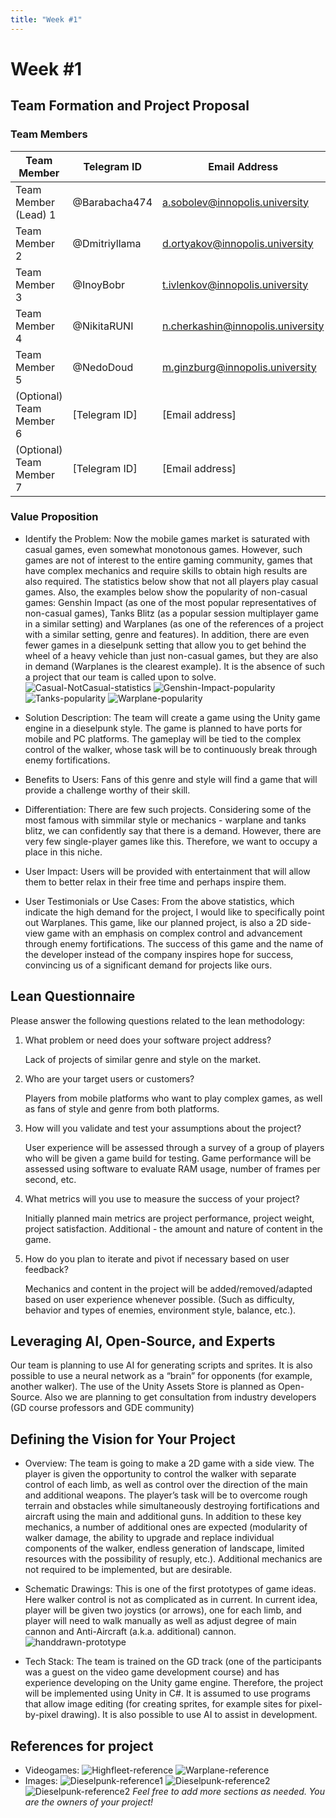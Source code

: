 ```yaml
---
title: "Week #1"
---
```


# Week #1

## **Team Formation and Project Proposal**

### **Team Members**

| Team Member              | Telegram ID   | Email Address                     |
|--------------------------|---------------|-----------------------------------|
| Team Member (Lead) 1     | @Barabacha474 | a.sobolev@innopolis.university    |
| Team Member 2            | @Dmitriyllama | d.ortyakov@innopolis.university   |
| Team Member 3            | @InoyBobr     | t.ivlenkov@innopolis.university   |
| Team Member 4            | @NikitaRUNI   | n.cherkashin@innopolis.university |
| Team Member 5            | @NedoDoud     | m.ginzburg@innopolis.university   |
| (Optional) Team Member 6 | [Telegram ID] | [Email address] |
| (Optional) Team Member 7 | [Telegram ID] | [Email address] |

### **Value Proposition**

- Identify the Problem:
  Now the mobile games market is saturated with casual games, even somewhat monotonous games. However, such games are not of interest to the entire gaming community, games that have complex mechanics and require skills to obtain high results are also required. The statistics below show that not all players play casual games. Also, the examples below show the popularity of non-casual games: Genshin Impact (as one of the most popular representatives of non-casual games), Tanks Blitz (as a popular session multiplayer game in a similar setting) and Warplanes (as one of the references of a project with a similar setting, genre and features). In addition, there are even fewer games in a dieselpunk setting that allow you to get behind the wheel of a heavy vehicle than just non-casual games, but they are also in demand (Warplanes is the clearest example). It is the absence of such a project that our team is called upon to solve.
  ![Casual-NotCasual-statistics](/2024/Frontline-Walker/Casual-NotCasual-statistics.jpg)
  ![Genshin-Impact-popularity](/2024/Frontline-Walker/Genshin-Impact-popularity.png)
  ![Tanks-popularity](/2024/Frontline-Walker/Tanks-popularity.png)
  ![Warplane-popularity](/2024/Frontline-Walker/Warplane-popularity.png)

- Solution Description:
 The team will create a game using the Unity game engine in a dieselpunk style. The game is planned to have ports for mobile and PC platforms. The gameplay will be tied to the complex control of the walker, whose task will be to continuously break through enemy fortifications.

- Benefits to Users:
 Fans of this genre and style will find a game that will provide a challenge worthy of their skill.

- Differentiation:
 There are few such projects. Considering some of the most famous with simmilar style or mechanics - warplane and tanks blitz, we can confidently say that there is a demand. However, there are very few single-player games like this. Therefore, we want to occupy a place in this niche.

- User Impact:
 Users will be provided with entertainment that will allow them to better relax in their free time and perhaps inspire them.

- User Testimonials or Use Cases:
 From the above statistics, which indicate the high demand for the project, I would like to specifically point out Warplanes. This game, like our planned project, is also a 2D side-view game with an emphasis on complex control and advancement through enemy fortifications. The success of this game and the name of the developer instead of the company inspires hope for success, convincing us of a significant demand for projects like ours.

## **Lean Questionnaire**

Please answer the following questions related to the lean methodology:

1. What problem or need does your software project address? 
   
   Lack of projects of similar genre and style on the market.

2. Who are your target users or customers?

   Players from mobile platforms who want to play complex games, as well as fans of style and genre from both platforms.

3. How will you validate and test your assumptions about the project?

   User experience will be assessed through a survey of a group of players who will be given a game build for testing. Game performance will be assessed using software to evaluate RAM usage, number of frames per second, etc.

4. What metrics will you use to measure the success of your project?

   Initially planned main metrics are project performance, project weight, project satisfaction. Additional - the amount and nature of content in the game.

5. How do you plan to iterate and pivot if necessary based on user feedback?

   Mechanics and content in the project will be added/removed/adapted based on user experience whenever possible. (Such as difficulty, behavior and types of enemies, environment style, balance, etc.).

## **Leveraging AI, Open-Source, and Experts**

Our team is planning to use AI for generating scripts and sprites. It is also possible to use a neural network as a “brain” for opponents (for example, another walker). The use of the Unity Assets Store is planned as Open-Source. Also we are planning to get consultation from industry developers (GD course professors and GDE community)

## **Defining the Vision for Your Project**

- Overview:
  The team is going to make a 2D game with a side view. The player is given the opportunity to control the walker with separate control of each limb, as well as control over the direction of the main and additional weapons. The player’s task will be to overcome rough terrain and obstacles while simultaneously destroying fortifications and aircraft using the main and additional guns. In addition to these key mechanics, a number of additional ones are expected (modularity of walker damage, the ability to upgrade and replace individual components of the walker, endless generation of landscape, limited resources with the possibility of resuply, etc.). Additional mechanics are not required to be implemented, but are desirable.

- Schematic Drawings:
  This is one of the first prototypes of game ideas. Here walker control is not as complicated as in current. In current idea, player will be given two joystics (or arrows), one for each limb, and player will need to walk manually as well as adjust degree of main cannon and Anti-Aircraft (a.k.a. additional) cannon.
  ![handdrawn-prototype](/2024/Frontline-Walker/handdrawn-prototype.jpg)


- Tech Stack:
  The team is trained on the GD track (one of the participants was a guest on the video game development course) and has experience developing on the Unity game engine. Therefore, the project will be implemented using Unity in C#. It is assumed to use programs that allow image editing (for creating sprites, for example sites for pixel-by-pixel drawing). It is also possible to use AI to assist in development.

## **References for project**
- Videogames:
  ![Highfleet-reference](/2024/Frontline-Walker/Highfleet-reference.png)
  ![Warplane-reference](/2024/Frontline-Walker/Warplane-reference.png)
- Images:
  ![Dieselpunk-reference1](/2024/Frontline-Walker/Dieselpunk-reference1.jpg)
  ![Dieselpunk-reference2](/2024/Frontline-Walker/Dieselpunk-reference2.jpg)
  ![Dieselpunk-reference2](/2024/Frontline-Walker/Dieselpunk-reference3.jpg)
*Feel free to add more sections as needed. You are the owners of your project!*
